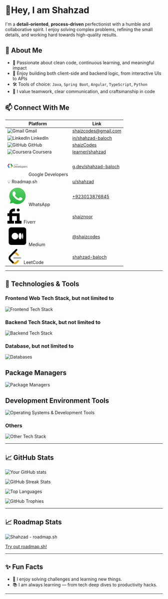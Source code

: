 # 👋Hey, I am Shahzad

I'm a **detail-oriented**, **process-driven** perfectionist with a humble and collaborative spirit. I enjoy solving complex problems, refining the small details, and working hard towards high-quality results.

## 🧠 About Me

- 🎯 Passionate about clean code, continuous learning, and meaningful impact
- 👀 Enjoy building both client-side and backend logic, from interactive UIs to APIs
- 🛠️ Tools of choice: `Java`, `Spring Boot`, `Angular`, `TypeScript`, `Python`
- 🤝 I value teamwork, clear communication, and craftsmanship in code

## 📫 Connect With Me

| Platform         | Link                                                                                 |
|------------------|--------------------------------------------------------------------------------------|
| ![Gmail](https://skillicons.dev/icons?i=gmail&theme=light) Gmail | [shaizcodes@gmail.com](mailto:shaizcodes@gmail.com)                                  |
| ![LinkedIn](https://skillicons.dev/icons?i=linkedin) LinkedIn    | [in/shahzad-baloch](https://linkedin.com/in/shahzad-baloch)             |
| ![GitHub](https://skillicons.dev/icons?i=github&theme=light) GitHub | [shaizCodes](https://github.com/shaizCodes)             |
| ![Coursera](https://skillicons.dev/icons?i=c&theme=light) Coursera     | [learner/shahzad](https://www.coursera.org/learner/shahzad) |
| ![Google Developers](./logos/google-developers.png) Google Developers     | [g.dev/shahzad-baloch](https://g.dev/shahzad-baloch)                                |
| 💡 Roadmap.sh     | [u/shahzad](https://roadmap.sh/u/shahzad)                                |
| ![WhatsApp](./logos/whatsapp.png) WhatsApp      | [+923013876845](https://wa.me/923013876845?text=Hi%20from%20a%20GitHub%20user!)      |
| ![Fiverr](./logos/fiverr.png) Fiverr        | [shaiznoor](https://www.fiverr.com/shaiznoor)                             |
| ![Medium](./logos/medium.png) Medium        | [@shaizcodes](https://medium.com/@shaizcodes)                             |
| ![LeetCode](./logos/leetcode.png) LeetCode      | [shahzad-baloch](https://leetcode.com/shahzad-baloch/)                  |

---

## 🔧 Technologies & Tools

### Frontend Web Tech Stack, but not limited to

![Frontend Tech Stack](https://skillicons.dev/icons?i=html,css,sass,tailwind,js,jquery,bootstrap,ts,angular,react,materialui,flutter&perline=8&theme=light)

### Backend Tech Stack, but not limited to

![Backend Tech Stack](https://skillicons.dev/icons?i=java,python,c,cpp,cs,php,kotlin,nodejs,express,flask,spring&perline=8&theme=light)

### Database, but not limited to

![Databases](https://skillicons.dev/icons?i=postgres,mysql,sqlite,mongodb,firebase&perline=8&theme=light)

## Package Managers

![Package Managers](https://skillicons.dev/icons?i=maven,gradle,npm,bun&theme=light)

## Development Environment Tools

![Operating Systems & Development Tools](https://skillicons.dev/icons?i=windows,ubuntu,kali,linux,vscode,idea,webstorm,clion,pycharm,androidstudio,eclipse,arduino,anaconda&theme=light&perline=8)

### Others

![Other Tech Stack](https://skillicons.dev/icons?i=postman,figma,wordpress,git,github,docker,gcp,azure,aws,nginx,netlify,powershell,bash&perline=8&theme=light)

---

## 📈 GitHub Stats

![Your GitHub stats](https://github-readme-stats.vercel.app/api?username=shaizCodes&show_icons=true&theme=transparent)

![GitHub Streak Stats](https://github-readme-streak-stats.herokuapp.com/?user=shaizCodes&theme=transparent)

![Top Languages](https://github-readme-stats.vercel.app/api/top-langs/?username=shaizCodes&layout=pie&theme=transparent)

![GitHub Trophies](https://github-profile-trophy.vercel.app/?username=shaizCodes&theme=transparent&margin-w=15&margin-h=15)

---

## 📈 Roadmap Stats

![Shahzad - roadmap.sh](https://roadmap.sh/card/tall/66cc88cd0d264bdbf81f35fe?variant=dark&roadmaps=java%2Cgit-github%2Cdatastructures-and-algorithms)

[Try out roadmap.sh!](https://roadmap.sh/befriend?u=66cc88cd0d264bdbf81f35fe)

---

## ✨ Fun Facts

- 🧩 I enjoy solving challenges and learning new things.
- 📚 I am always learning — from tech deep dives to productivity hacks.

---
